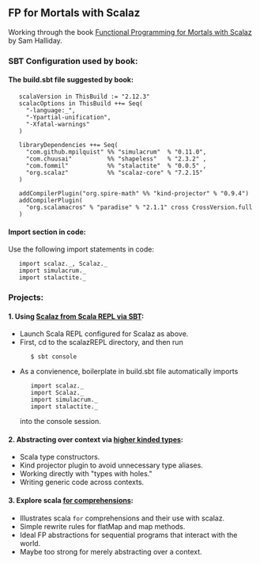 ## FP for Mortals with Scalaz
Working through the book [Functional Programming for Mortals with Scalaz][1]
by Sam Halliday.

  [1]: http://leanpub.com/fpmortals "Functional Programming for Mortals"

### SBT Configuration used by book:
#### The build.sbt file suggested by book:
```
   scalaVersion in ThisBuild := "2.12.3"
   scalacOptions in ThisBuild ++= Seq(
     "-language:_",
     "-Ypartial-unification",
     "-Xfatal-warnings"
   )

   libraryDependencies ++= Seq(
     "com.github.mpilquist" %% "simulacrum"  % "0.11.0",
     "com.chuusai"          %% "shapeless"   % "2.3.2" ,
     "com.fommil"           %% "stalactite"  % "0.0.5" ,
     "org.scalaz"           %% "scalaz-core" % "7.2.15"
   ) 

   addCompilerPlugin("org.spire-math" %% "kind-projector" % "0.9.4")
   addCompilerPlugin(
     "org.scalamacros" % "paradise" % "2.1.1" cross CrossVersion.full
   )
```

#### Import section in code:
Use the following import statements in code:
```
   import scalaz._, Scalaz._
   import simulacrum._
   import stalactite._
```
### Projects:
#### 1. Using [Scalaz from Scala REPL via SBT](scalazREPL/):
* Launch Scala REPL configured for Scalaz as above.
* First, cd to the scalazREPL directory, and then run
  ```
     $ sbt console
  ```
* As a convienence, boilerplate in build.sbt file automatically imports
  ```
     import scalaz._
     import Scalaz._
     import simulacrum._
     import stalactite._
  ```
  into the console session.

#### 2. Abstracting over context via [higher kinded types](hkt/):
* Scala type constructors.
* Kind projector plugin to avoid unnecessary type aliases.
* Working directly with "types with holes."
* Writing generic code across contexts.

#### 3. Explore scala [for comprehensions](forPlay/):
* Illustrates scala `for` comprehensions and their use with scalaz.
* Simple rewrite rules for flatMap and map methods.
* Ideal FP abstractions for sequential programs that interact with the world.
* Maybe too strong for merely abstracting over a context.
